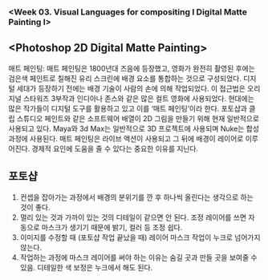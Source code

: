 ### <Week 03. Visual Languages for compositing I Digital Matte Painting I>



## <Photoshop 2D Digital Matte Painting>


매트 페인팅: 매트 페인팅은 1800년대 즈음에 등장했고, 영화가 완전히 촬영된 후에는 검은색 페인트로 칠해진 유리 스크린에 배경 요소를 통합하는 것으로 구성되었다. 
디지털 세대가 등장하기 전에는 배경 기술이 사람의 손에 의해 작업되었다. 이 접근법은 오리지널 스타워즈 3부작과 인디아나 존스와 같은 많은 컬트 영화에 사용되었다. 
현대에는 많은 작가들이 디지털 도구를 활용하고 있고 이를 ‘매트 페인팅’이라 한다. 포토샵과 클립 스튜디오 페인트와 같은 소프트웨어 배열이 2D 그림을 만들기 위해 
현재 일반적으로 사용되고 있다. 
Maya와 3d Max는 일반적으로 3D 프로젝트에 사용되며 Nuke는 합성 과정에 사용된다. 매트 페인팅은 라이브 액션이 사용되고 그 뒤에 배경이 레이어로 이루어진다. 
경제적 요인에 도움을 줄 수 있다는 중요한 이유를 지닌다. 

## 포토샵


1) 컨셉을 잡아가는 과정에서 배경의 분위기를 깐 후 하나씩 올린다는 생각으로 하는 것이 좋다.
2) 멀리 있는 것과 가까이 있는 것의 디테일이 같으면 안 된다. 조정 레이어를 쓰면 자동으로 마스크가 생기기 때문에 밝기, 컬러 등 조정 쉽다.
3) 이미지를 수정할 때 (포토샵 작업 끝났을 때) 레이어 마스크 작업이 누크로 넘어가지 않는다. 
4) 작업하는 과정에 마스크 레이어를 써야 하는 이유는 숨길 곳과 만들 곳을 보여줄 수 있음. 디테일한 색 보정은 누크에서 해도 된다.
